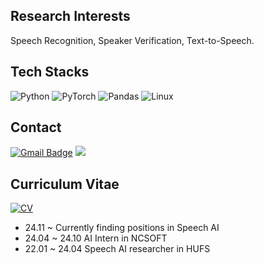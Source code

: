 ## Research Interests
Speech Recognition, Speaker Verification, Text-to-Speech.

## Tech Stacks

![Python](https://img.shields.io/badge/python-3670A0?style=for-the-badge&logo=python&logoColor=ffdd54)
![PyTorch](https://img.shields.io/badge/PyTorch-%23EE4C2C.svg?style=for-the-badge&logo=PyTorch&logoColor=white)
![Pandas](https://img.shields.io/badge/pandas-171515.svg?style=for-the-badge&logo=pandas&logoColor=white)
![Linux](https://img.shields.io/badge/Linux-3a3535.svg?style=for-the-badge&logo=linux&logoColor=FCC624)   

## Contact

[![Gmail Badge](https://img.shields.io/badge/Gmail-d14836?style=flat-square&logo=Gmail&logoColor=white&link=mailto:rndlwjs@gmail.com)](mailto:rndlwjs@gmail.com) 
<a href="https://www.linkedin.com/in/rndlwjs/"><img src="https://img.shields.io/badge/LinkedIn-0A66C2?style=flat-square&logo=LinkedIn&logoColor=white&link=https://www.linkedin.com/in/rndlwjs/"/></a>

## Curriculum Vitae

[![CV](https://img.shields.io/badge/CV-171515.svg?style=for-the-badge&logoColor=white)](https://github.com/rndlwjs/rndlwjs/blob/main/20241201_cv.pdf)

- 24.11 ~ Currently finding positions in Speech AI
- 24.04 ~ 24.10 AI Intern in NCSOFT
- 22.01 ~ 24.04 Speech AI researcher in HUFS
